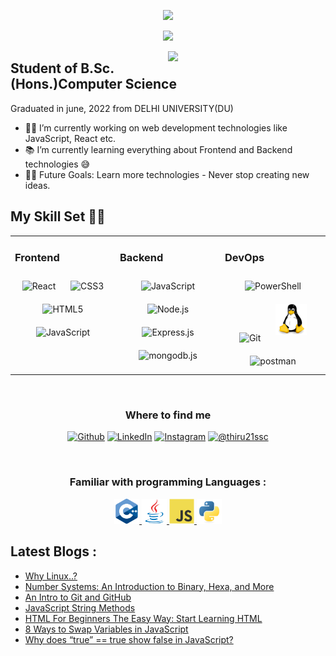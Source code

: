 
<p align="center">
  <img src="https://github.com/thompsonemerson/thompsonemerson/raw/master/cover-thompson.png" height="200"/>
</p>
<p align="center" padding-left:"20px" >
   <img src="https://readme-typing-svg.herokuapp.com?font=Architects+Daughter&color=FF0000&size=25&center=false&lines=hey!+its+Teja;Full+stack+web+developer...;Tech+Blogger..." />
 </p>
 <img src="https://user-images.githubusercontent.com/89788120/167628634-549d2bdd-609e-4275-85af-1e1974da64ca.gif" width="50%" align="right" />
  
## Student of B.Sc.(Hons.)Computer Science   
Graduated in june, 2022 from  DELHI UNIVERSITY(DU)
- 👨‍💻 I’m currently working on web development technologies like JavaScript, React etc.
- 📚 I’m currently learning everything about Frontend and Backend technologies 😅
- 💪🏼 Future Goals: Learn more technologies - Never stop creating new ideas.




## My Skill Set 👩‍💻

<table><tr><td valign="top" width="33%">



### Frontend  
   
<div align="center">  
<img style="margin: 10px" src="https://profilinator.rishav.dev/skills-assets/react-original-wordmark.svg" alt="React" height="50" />  
<img style="margin: 10px" src="https://profilinator.rishav.dev/skills-assets/css3-original-wordmark.svg" alt="CSS3" height="50" />  
<img style="margin: 10px" src="https://profilinator.rishav.dev/skills-assets/html5-original-wordmark.svg" alt="HTML5" height="50" />  
<img style="margin: 10px" src="https://profilinator.rishav.dev/skills-assets/javascript-original.svg" alt="JavaScript" height="50" />  
<!-- <img style="margin: 10px" src="https://profilinator.rishav.dev/skills-assets/jquery.png" alt="jQuery" height="50" />   -->
</div>

</td><td valign="top" width="33%">



### Backend
   
<div align="center">  
<img style="margin: 10px" src="https://profilinator.rishav.dev/skills-assets/javascript-original.svg" alt="JavaScript" height="50" />  
<img style="margin: 10px" src="https://profilinator.rishav.dev/skills-assets/nodejs-original-wordmark.svg" alt="Node.js" height="50" />  
<img style="margin: 10px" src="https://profilinator.rishav.dev/skills-assets/express-original-wordmark.svg" alt="Express.js" height="50" />  
<img style="margin: 10px" src="https://profilinator.rishav.dev/skills-assets/mongodb-original-wordmark.svg" alt="mongodb.js" height="50" />  
</div>

</td><td valign="top" width="33%">



### DevOps  
   
<div align="center">  
<img style="margin: 10px" src="https://profilinator.rishav.dev/skills-assets/powershell.png" alt="PowerShell" height="50" />  
<img style="margin: 10px" src="https://profilinator.rishav.dev/skills-assets/git-scm-icon.svg" alt="Git" height="50" />  
<img style="margin: 10px" src="https://raw.githubusercontent.com/devicons/devicon/master/icons/linux/linux-original.svg" alt="Linux" height="50" />
  <img style="margin: 10px" src="https://www.vectorlogo.zone/logos/getpostman/getpostman-icon.svg" alt="postman" height="50" />
</div>
</td></tr></table>  
<br/>  

<div align="center">
<h3>Where to find me</h3>
<p>
<a href="https://github.com/iamteja9977" target="_blank"><img alt="Github" src="https://img.shields.io/badge/GitHub-%2312100E.svg?&style=for-the-badge&logo=Github&logoColor=white" /></a> 
<a href="https://www.linkedin.com/in/tejavath-thirupathi-8b74a5245/" target="_blank"><img alt="LinkedIn" src="https://img.shields.io/badge/linkedin-%230077B5.svg?&style=for-the-badge&logo=linkedin&logoColor=white" /></a> 
<a href="https://www.instagram.com/_mr_shapeless_boy_teja/" target="_blank"><img alt="Instagram" src="https://img.shields.io/badge/Instagram-E4405F?style=for-the-badge&logo=instagram&logoColor=white" /></a> 
  <a href="https://medium.com/@thiru21ssc" target="blank"><img alt="@thiru21ssc"  src="https://img.shields.io/badge/Medium-%2312100E.svg?&style=for-the-badge&logo=medium&logoColor=white"  /></a>
</p>
</div>

<br/>

<h3 align="center"> Familiar with programming Languages :</h3>
<p align="center">
<a href="https://www.w3schools.com/cpp/" target="_blank" rel="noreferrer"> <img src="https://raw.githubusercontent.com/devicons/devicon/master/icons/cplusplus/cplusplus-original.svg" alt="cplusplus" width="40" height="40"/> </a>
<a href="https://www.java.com" target="_blank" rel="noreferrer"> <img src="https://raw.githubusercontent.com/devicons/devicon/master/icons/java/java-original.svg" alt="java" width="40" height="40"/> </a>
<a href="https://developer.mozilla.org/en-US/docs/Web/JavaScript" target="_blank" rel="noreferrer"> <img src="https://raw.githubusercontent.com/devicons/devicon/master/icons/javascript/javascript-original.svg" alt="javascript" width="40" height="40"/> </a> <a href="https://www.python.org" target="_blank" rel="noreferrer"> <img src="https://raw.githubusercontent.com/devicons/devicon/master/icons/python/python-original.svg" alt="python" width="40" height="40"/> </a> </p>

## Latest Blogs :

 - [Why Linux..?](https://medium.com/@thiru21ssc/why-linux-3b1d476d8cb9)
 - [Number Systems: An Introduction to Binary, Hexa, and More](https://medium.com/@thiru21ssc/number-systems-an-introduction-to-binary-hexa-and-more-3572587fdfdc)
 - [An Intro to Git and GitHub](https://medium.com/@thiru21ssc/an-intro-to-git-and-github-ea99add7df6f)
 - [JavaScript String Methods](https://medium.com/@thiru21ssc/javascript-string-methods-d39b52919ea5)
 - [HTML For Beginners The Easy Way: Start Learning HTML](https://medium.com/@thiru21ssc/html-for-beginners-the-easy-way-start-learning-html-ec55eee0fdd5)
 - [8 Ways to Swap Variables in JavaScript](https://medium.com/@thiru21ssc/8-ways-to-swap-variables-in-javascript-b76bd635b514)
 - [Why does “true” == true show false in JavaScript?](https://medium.com/@thiru21ssc/why-does-true-true-show-false-in-javascript-161f06ffebe0)
 
